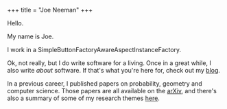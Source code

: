 +++
title = "Joe Neeman"
+++

Hello.

My name is Joe.

I work in a SimpleButtonFactoryAwareAspectInstanceFactory.

Ok, not really, but I do write software for a living. Once in a
great while, I also write *about* software. If that's what you're here
for, check out my [blog](@/posts).

In a previous career, I published papers on probability, geometry and
computer science. Those papers are all available on the
[arXiv](https://arxiv.org/a/neeman_j_1.html), and there's also a
summary of some of my research themes [here](@/math).
